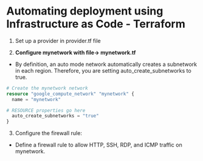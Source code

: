 # Automating deployment using Infrastructure as Code - Terraform


1. Set up a provider in provider.tf file

2. __Configure mynetwork with file-> mynetwork.tf__

* By definition, an auto mode network automatically creates a subnetwork in each 
  region. Therefore, you are setting auto_create_subnetworks to true.

```tf
# Create the mynetwork network
resource "google_compute_network" "mynetwork" {
  name = "mynetwork"

# RESOURCE properties go here
  auto_create_subnetworks = "true"
}
```

3. Configure the firewall rule:

* Define a firewall rule to allow HTTP, SSH, RDP, and ICMP traffic on mynetwork.

